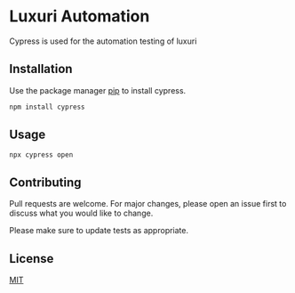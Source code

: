 # Luxuri Automation

Cypress is used for the automation testing of luxuri

## Installation

Use the package manager [pip](https://pip.pypa.io/en/stable/) to install cypress.

```bash
npm install cypress
```

## Usage

`npx cypress open`

## Contributing

Pull requests are welcome. For major changes, please open an issue first
to discuss what you would like to change.

Please make sure to update tests as appropriate.

## License

[MIT](https://choosealicense.com/licenses/mit/)
